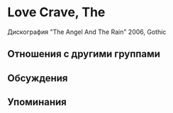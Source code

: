 # Love Crave, The

Дискография
"The Angel And The Rain" 2006, Gothic

## Отношения с другими группами


## Обсуждения


## Упоминания

